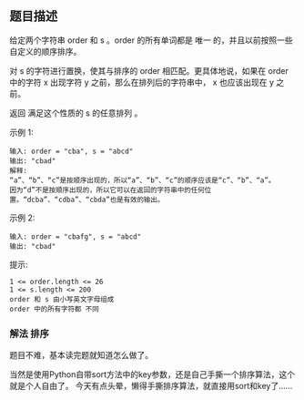 ## 题目描述
给定两个字符串 order 和 s 。order 的所有单词都是 唯一 的，并且以前按照一些自定义的顺序排序。

对 s 的字符进行置换，使其与排序的 order 相匹配。更具体地说，如果在 order 中的字符 x 出现字符 y 之前，那么在排列后的字符串中， x 也应该出现在 y 之前。

返回 满足这个性质的 s 的任意排列 。

示例 1:
```
输入: order = "cba", s = "abcd"
输出: "cbad"
解释: 
“a”、“b”、“c”是按顺序出现的，所以“a”、“b”、“c”的顺序应该是“c”、“b”、“a”。
因为“d”不是按顺序出现的，所以它可以在返回的字符串中的任何位置。“dcba”、“cdba”、“cbda”也是有效的输出。
```
示例 2:
```
输入: order = "cbafg", s = "abcd"
输出: "cbad"
```

提示:
```
1 <= order.length <= 26
1 <= s.length <= 200
order 和 s 由小写英文字母组成
order 中的所有字符都 不同
```

### 解法 排序
题目不难，基本读完题就知道怎么做了。

当然是使用Python自带sort方法中的key参数，还是自己手撕一个排序算法，这个就是个人自由了。
今天有点头晕，懒得手撕排序算法，就直接用sort和key了……